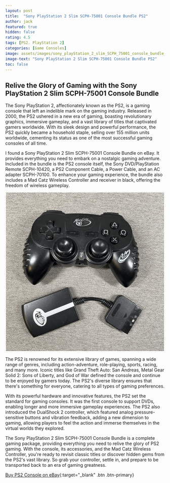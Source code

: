 ```yaml
---
layout: post
title:  "Sony PlayStation 2 Slim SCPH-75001 Console Bundle PS2"
author: jack
featured: true
hidden: false
rating: 4.5
tags: [PS2. PlayStation 2]
categories: [Game Consoles]
image: assets/images/sony_playStation_2_slim_SCPH_75001_console_bundle_ps2.png
image-text: "Sony PlayStation 2 Slim SCPH-75001 Console Bundle PS2"
toc: false
---
```


## Relive the Glory of Gaming with the Sony PlayStation 2 Slim SCPH-75001 Console Bundle

The Sony PlayStation 2, affectionately known as the PS2, is a gaming console that left an indelible mark on the gaming industry. Released in 2000, the PS2 ushered in a new era of gaming, boasting revolutionary graphics, immersive gameplay, and a vast library of titles that captivated gamers worldwide. With its sleek design and powerful performance, the PS2 quickly became a household staple, selling over 155 million units worldwide, cementing its status as one of the most successful gaming consoles of all time.

I found a Sony PlayStation 2 Slim SCPH-75001 Console Bundle on eBay. It provides everything you need to embark on a nostalgic gaming adventure. Included in the bundle is the PS2 console itself, the Sony DVD/PlayStation Remote SCPH-10420, a PS2 Component Cable, a Power Cable, and an AC adapter SCPH-70100. To enhance your gaming experience, the bundle also includes a Mad Catz Wireless Controller and receiver in black, offering the freedom of wireless gameplay.

<p align="center">
 <img src="/assets/images/sony_playstation_2_mad_catz_wireless_controller.png" alt="Mad Catz Wireless Controller">
</p>


The PS2 is renowned for its extensive library of games, spanning a wide range of genres, including action-adventure, role-playing, sports, racing, and many more. Iconic titles like Grand Theft Auto: San Andreas, Metal Gear Solid 2: Sons of Liberty, and God of War defined the console and continue to be enjoyed by gamers today. The PS2's diverse library ensures that there's something for everyone, catering to all types of gaming preferences.

With its powerful hardware and innovative features, the PS2 set the standard for gaming consoles. It was the first console to support DVDs, enabling longer and more immersive gameplay experiences. The PS2 also introduced the DualShock 2 controller, which featured analog pressure-sensitive buttons and vibration feedback, adding a new dimension to gaming, allowing players to feel the action and immerse themselves in the virtual worlds they explored.

The Sony PlayStation 2 Slim SCPH-75001 Console Bundle is a complete gaming package, providing everything you need to relive the glory of PS2 gaming. With the console, its accessories, and the Mad Catz Wireless Controller, you're ready to revisit classic titles or discover hidden gems from the PS2's vast library. So grab your controller, settle in, and prepare to be transported back to an era of gaming greatness.


[Buy PS2 Console on eBay](https://ebay.us/aWrJ1M){:target="_blank" .btn .btn-primary}
